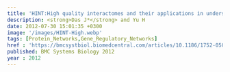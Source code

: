 ```yaml
---
title: 'HINT:High quality interactomes and their applications in understanding human disease'
description: <strong>Das J*</strong> and Yu H
date: 2012-07-30 15:01:35 +0300
image: '/images/HINT-High.webp'
tags: [Protein_Networks,Gene_Regulatory_Networks]
href : 'https://bmcsystbiol.biomedcentral.com/articles/10.1186/1752-0509-6-92'
published: BMC Systems Biology 2012
year : 2012
---
```

